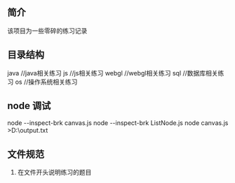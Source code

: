 ## 简介
该项目为一些零碎的练习记录

## 目录结构
java //java相关练习
js //js相关练习
webgl //webgl相关练习
sql //数据库相关练习
os //操作系统相关练习

## node 调试
node --inspect-brk canvas.js
node --inspect-brk ListNode.js
node canvas.js >D:\output.txt

## 文件规范
1. 在文件开头说明练习的题目